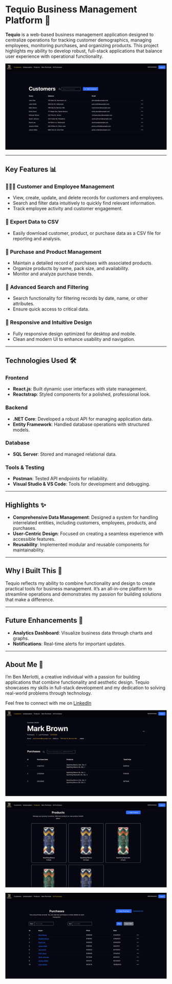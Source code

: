 # Tequio Business Management Platform 🌟

**Tequio** is a web-based business management application designed to centralize operations for tracking customer demographics, managing employees, monitoring purchases, and organizing products. This project highlights my ability to develop robust, full-stack applications that balance user experience with operational functionality.

![Screenshot of the application](public/customers_ss.png)

---

## Key Features 📊

### 🧑‍🤝‍🧑 **Customer and Employee Management**

- View, create, update, and delete records for customers and employees.
- Search and filter data intuitively to quickly find relevant information.
- Track employee activity and customer engagement.

### 📂 **Export Data to CSV**

- Easily download customer, product, or purchase data as a CSV file for reporting and analysis.

### 💸 **Purchase and Product Management**

- Maintain a detailed record of purchases with associated products.
- Organize products by name, pack size, and availability.
- Monitor and analyze purchase trends.

### 🔎 **Advanced Search and Filtering**

- Search functionality for filtering records by date, name, or other attributes.
- Ensure quick access to critical data.

### 📱 **Responsive and Intuitive Design**

- Fully responsive design optimized for desktop and mobile.
- Clean and modern UI to enhance usability and navigation.

---

## Technologies Used 🛠️

### **Frontend**

- **React.js**: Built dynamic user interfaces with state management.
- **Reactstrap**: Styled components for a polished, professional look.

### **Backend**

- **.NET Core**: Developed a robust API for managing application data.
- **Entity Framework**: Handled database operations with structured models.

### **Database**

- **SQL Server**: Stored and managed relational data.

### **Tools & Testing**

- **Postman**: Tested API endpoints for reliability.
- **Visual Studio & VS Code**: Tools for development and debugging.

---

## Highlights ✨

- **Comprehensive Data Management**: Designed a system for handling interrelated entities, including customers, employees, products, and purchases.
- **User-Centric Design**: Focused on creating a seamless experience with accessible features.
- **Reusability**: Implemented modular and reusable components for maintainability.

---

## Why I Built This 🌟

Tequio reflects my ability to combine functionality and design to create practical tools for business management. It’s an all-in-one platform to streamline operations and demonstrates my passion for building solutions that make a difference.

---

## Future Enhancements 🚀

- **Analytics Dashboard**: Visualize business data through charts and graphs.
- **Notifications**: Real-time alerts for important updates.

---

## About Me 👋

I’m Ben Merlotti, a creative individual with a passion for building applications that combine functionality and aesthetic design. Tequio showcases my skills in full-stack development and my dedication to solving real-world problems through technology.

Feel free to connect with me on [LinkedIn](https://www.linkedin.com/in/benmerlotti/)

![Screenshot of the application](public/customer_ss.png)

![Screenshot of the application](public/product_ss.png)

![Screenshot of the application](public/purchases_ss.png)
